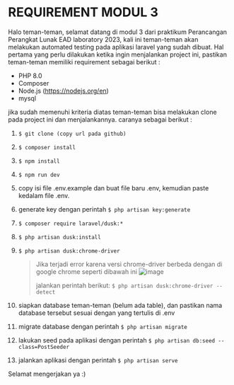 # REQUIREMENT MODUL 3
Halo teman-teman, selamat datang di modul 3 dari praktikum Perancangan Perangkat Lunak EAD laboratory 2023, kali ini teman-teman akan melakukan automated testing pada aplikasi laravel yang sudah dibuat. Hal pertama yang perlu dilakukan ketika ingin menjalankan project ini, pastikan teman-teman memiliki requirement sebagai berikut :

- PHP 8.0
- Composer
- Node.js (https://nodejs.org/en)
- mysql

jika sudah memenuhi kriteria diatas teman-teman bisa melakukan clone pada project ini dan menjalankannya. caranya sebagai berikut :

1. `$ git clone (copy url pada github)` 

2. `$ composer install`

3. `$ npm install`

4. `$ npm run dev`

5. copy isi file .env.example dan buat file baru .env, kemudian paste kedalam file .env.
6. generate key dengan perintah `$ php artisan key:generate`

7. `$ composer require laravel/dusk:*`

8. `$ php artisan dusk:install`
9. `$ php artisan dusk:chrome-driver`
    > Jika terjadi error karena versi chrome-driver berbeda dengan di google chrome seperti dibawah ini
    > ![image](https://user-images.githubusercontent.com/63024032/230641337-782deee3-a2e2-4c55-8b1d-e935ecefca55.png)
    > 
    > jalankan perintah berikut: 
    > `$ php artisan dusk:chrome-driver --detect`
10. siapkan database teman-teman (belum ada table), dan pastikan nama database tersebut sesuai dengan yang tertulis di .env

11. migrate database dengan perintah 
`$ php artisan migrate`

12. lakukan seed pada aplikasi dengan perintah 
`$ php artisan db:seed --class=PostSeeder`

13. jalankan aplikasi dengan perintah 
`$ php artisan serve`

Selamat mengerjakan ya :)
